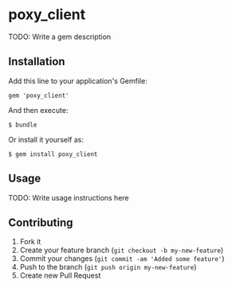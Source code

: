 # poxy_client

TODO: Write a gem description

## Installation

Add this line to your application's Gemfile:

    gem 'poxy_client'

And then execute:

    $ bundle

Or install it yourself as:

    $ gem install poxy_client

## Usage

TODO: Write usage instructions here

## Contributing

1. Fork it
2. Create your feature branch (`git checkout -b my-new-feature`)
3. Commit your changes (`git commit -am 'Added some feature'`)
4. Push to the branch (`git push origin my-new-feature`)
5. Create new Pull Request
